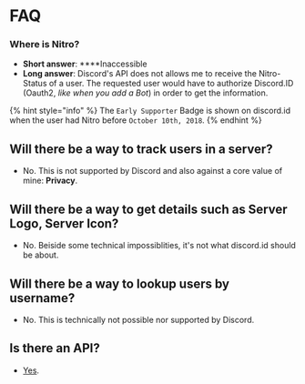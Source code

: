 # FAQ

### Where is Nitro?

* **Short answer**: ****Inaccessible
* **Long answer**: Discord's API does not allows me to receive the Nitro-Status of a user. The requested user would have to authorize Discord.ID \(Oauth2, _like when you add a Bot_\) in order to get the information.

{% hint style="info" %}
The `Early Supporter` Badge is shown on discord.id when the user had Nitro before `October 10th, 2018`.
{% endhint %}

## Will there be a way to track users in a server?

* No. This is not supported by Discord and also against a core value of mine: **Privacy**. 

## Will there be a way to get details such as Server Logo, Server Icon?

* No. Beiside some technical impossiblities, it's not what discord.id should be about.

## Will there be a way to lookup users by username?

* No. This is technically not possible nor supported by Discord.

## Is there an API?

* [Yes](https://discord.com/developers/docs/resources/user#get-user).

